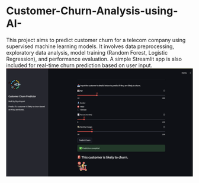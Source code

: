 # Customer-Churn-Analysis-using-AI-
This project aims to predict customer churn for a telecom company using supervised machine learning models. It involves data preprocessing, exploratory data analysis, model training (Random Forest, Logistic Regression), and performance evaluation. A simple Streamlit app is also included for real-time churn prediction based on user input.
![Project Screenshot](streamlit_app.png)

